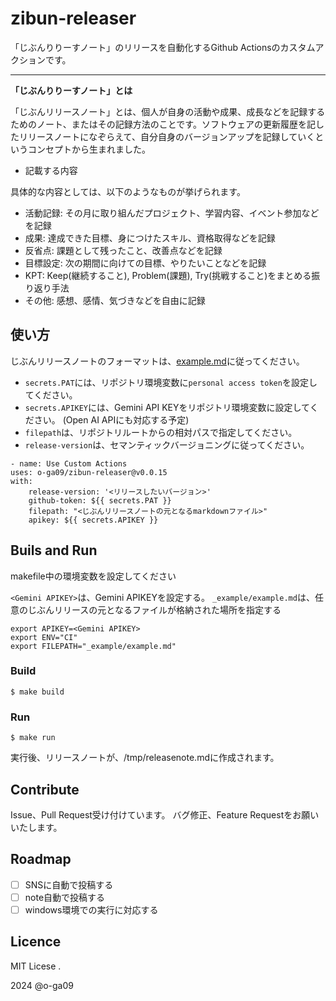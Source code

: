 # zibun-releaser

「じぶんりりーすノート」のリリースを自動化するGithub Actionsのカスタムアクションです。

---

**「じぶんりりーすノート」とは**

「じぶんリリースノート」とは、個人が自身の活動や成果、成長などを記録するためのノート、またはその記録方法のことです。ソフトウェアの更新履歴を記したリリースノートになぞらえて、自分自身のバージョンアップを記録していくというコンセプトから生まれました。

- 記載する内容

具体的な内容としては、以下のようなものが挙げられます。

- 活動記録: その月に取り組んだプロジェクト、学習内容、イベント参加などを記録
- 成果: 達成できた目標、身につけたスキル、資格取得などを記録
- 反省点: 課題として残ったこと、改善点などを記録
- 目標設定: 次の期間に向けての目標、やりたいことなどを記録
- KPT: Keep(継続すること), Problem(課題), Try(挑戦すること)をまとめる振り返り手法
- その他: 感想、感情、気づきなどを自由に記録

## 使い方

じぶんリリースノートのフォーマットは、[example.md](./_example/example.md)に従ってください。

- `secrets.PAT`には、リポジトリ環境変数に`personal access token`を設定してください。
- `secrets.APIKEY`には、Gemini API KEYをリポジトリ環境変数に設定してください。
(Open AI APIにも対応する予定)
- `filepath`は、リポジトリルートからの相対パスで指定してください。
- `release-version`は、セマンティックバージョニングに従ってください。

```
- name: Use Custom Actions
uses: o-ga09/zibun-releaser@v0.0.15
with:
    release-version: '<リリースしたいバージョン>'
    github-token: ${{ secrets.PAT }}
    filepath: "<じぶんリリースノートの元となるmarkdownファイル>"
    apikey: ${{ secrets.APIKEY }}
```

## Buils and Run

makefile中の環境変数を設定してください

`<Gemini APIKEY>`は、Gemini APIKEYを設定する。
`_example/example.md`は、任意のじぶんリリースの元となるファイルが格納された場所を指定する

```
export APIKEY=<Gemini APIKEY>
export ENV="CI"
export FILEPATH="_example/example.md"
```

### Build

```
$ make build
```

### Run

```
$ make run
```

実行後、リリースノートが、/tmp/releasenote.mdに作成されます。

## Contribute

Issue、Pull Request受け付けています。
バグ修正、Feature Requestをお願いいたします。

## Roadmap

- [ ] SNSに自動で投稿する
- [ ] note自動で投稿する
- [ ] windows環境での実行に対応する

## Licence

MIT Licese .

2024 @o-ga09
